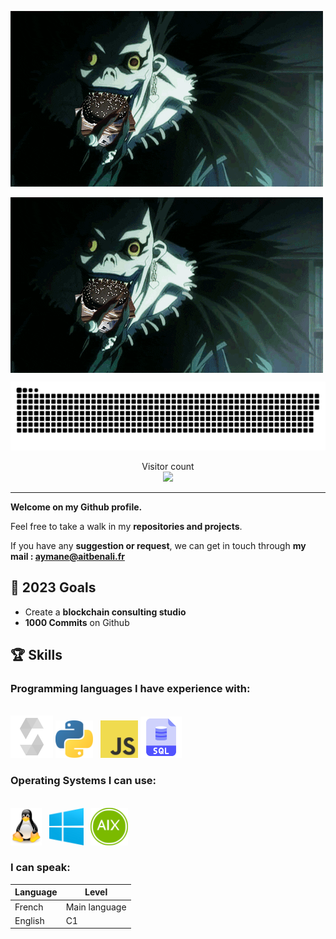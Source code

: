 ![](./sources/death.gif)

<img align="center" src="./sources/death.gif" />

<a align="center" href=#><img src="./sources/contributions.svg"></a>

<p align="center"> 
  Visitor count
  <br>
  <img src="https://profile-counter.glitch.me/0xAymane/count.svg" />
</p>

***

**Welcome on my Github profile.**

Feel free to take a walk in my **repositories and projects**.

If you have any **suggestion or request**, we can get in touch through **my mail : aymane@aitbenali.fr**

## 🎯 2023 Goals

- Create a **blockchain consulting studio**
- **1000 Commits** on Github

## 🏆 Skills

### Programming languages I have experience with:

<br>

<div>
<img src="./sources/solidity.png" alt="Solidity" height="68" />
<img src="./sources/python.png" alt="Python" height="60" />
&nbsp
<img src="./sources/javascript.png" alt="Javascript" height="60" />
<img src="./sources/sql2.png" alt="SQL" height="66" />
</div>

### Operating Systems I can use:

<br>

<div>
<img src="./sources/linux.png" alt="Linux" height="60" />
&nbsp
<img src="./sources/windows.png" alt="Windows" height="60" />
&nbsp
<img src="./sources/aix.png" alt="AIX" height="60" />
</div>

### I can speak:

Language | Level
-------- | --------
French   | Main language
English  | C1